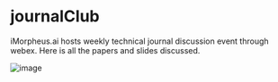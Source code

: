 # journalClub
iMorpheus.ai hosts weekly technical journal discussion event through webex. Here is all the papers and slides discussed.

![image](https://github.com/Donnnnng/journalClub/raw/master/journalClub/Slides/Journal_Club.png)

